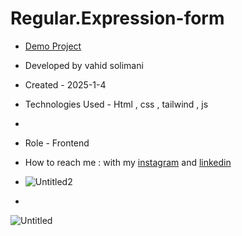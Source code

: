 # Regular.Expression-form
- [Demo Project](https://vahidsolimani.github.io/Regular.Expression-form/)

- Developed by vahid solimani

- Created - 2025-1-4

- Technologies Used - Html , css , tailwind , js
- 
- Role - Frontend

- How to reach me : with my [instagram](https://instagram.com/vahidsolimani.dev) and [linkedin](https://www.linkedin.com/in/vahid-solimani-33403a333?utm_source=share&utm_campaign=share_via&utm_content=profile&utm_medium=android_app)
- ![Untitled2](https://github.com/user-attachments/assets/ce6b2a00-6833-46df-900f-7c72c0f023d0)
- 
![Untitled](https://github.com/user-attachments/assets/e19058ea-b6cb-4f48-b86a-0ae384171555)

